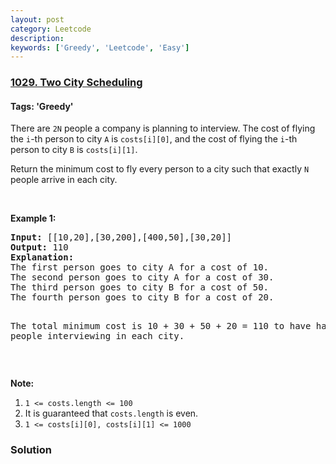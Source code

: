 ```yaml
---
layout: post
category: Leetcode
description: 
keywords: ['Greedy', 'Leetcode', 'Easy']
---
```

### [1029. Two City Scheduling](https://leetcode.com/problems/two-city-scheduling)

#### Tags: 'Greedy'

<div class="content__u3I1 question-content__JfgR"><div><p>There are <code>2N</code> people a company is planning to interview. The cost of flying the <code>i</code>-th person to city <code>A</code> is <code>costs[i][0]</code>, and the cost of flying the <code>i</code>-th person to city <code>B</code> is <code>costs[i][1]</code>.</p>
<p>Return the minimum cost to fly every person to a city such that exactly <code>N</code> people arrive in each city.</p>
<p> </p>
<p><strong>Example 1:</strong></p>
<pre><strong>Input: </strong><span id="example-input-1-1">[[10,20],[30,200],[400,50],[30,20]]</span>
<strong>Output: </strong><span id="example-output-1">110</span>
<strong>Explanation: </strong>
The first person goes to city A for a cost of 10.
The second person goes to city A for a cost of 30.
The third person goes to city B for a cost of 50.
The fourth person goes to city B for a cost of 20.

The total minimum cost is 10 + 30 + 50 + 20 = 110 to have half the people interviewing in each city.
</pre>
<p> </p>
<p><strong>Note:</strong></p>
<ol>
<li><code>1 &lt;= costs.length &lt;= 100</code></li>
<li>It is guaranteed that <code>costs.length</code> is even.</li>
<li><code>1 &lt;= costs[i][0], costs[i][1] &lt;= 1000</code></li>
</ol></div></div>

### Solution
